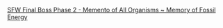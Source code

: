 [SFW Final Boss Phase 2 - Memento of All Organisms ~ Memory of Fossil Energy](https://www.youtube.com/watch?v=YENQ4c-Hg7o)